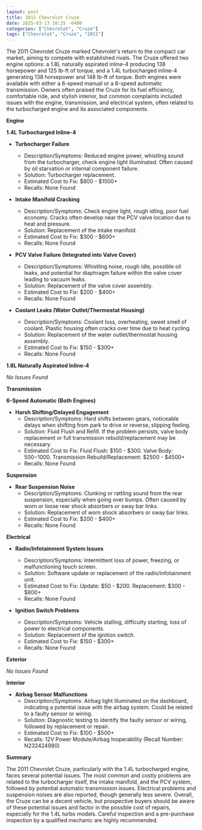 ```yaml
---
layout: post
title: 2011 Chevrolet Cruze
date: 2025-03-13 10:25 -0400
categories: ["Chevrolet", "Cruze"]
tags: ["Chevrolet", "Cruze", "2011"]
---
```

The 2011 Chevrolet Cruze marked Chevrolet's return to the compact car market, aiming to compete with established rivals. The Cruze offered two engine options: a 1.8L naturally aspirated inline-4 producing 138 horsepower and 125 lb-ft of torque, and a 1.4L turbocharged inline-4 generating 138 horsepower and 148 lb-ft of torque. Both engines were available with either a 6-speed manual or a 6-speed automatic transmission. Owners often praised the Cruze for its fuel efficiency, comfortable ride, and stylish interior, but common complaints included issues with the engine, transmission, and electrical system, often related to the turbocharged engine and its associated components.

**Engine**

**1.4L Turbocharged Inline-4**

*   **Turbocharger Failure**
    *   Description/Symptoms: Reduced engine power, whistling sound from the turbocharger, check engine light illuminated. Often caused by oil starvation or internal component failure.
    *   Solution: Turbocharger replacement.
    *   Estimated Cost to Fix: $800 - $1500+
    *   Recalls: None Found

*   **Intake Manifold Cracking**
    *   Description/Symptoms: Check engine light, rough idling, poor fuel economy. Cracks often develop near the PCV valve location due to heat and pressure.
    *   Solution: Replacement of the intake manifold.
    *   Estimated Cost to Fix: $300 - $600+
    *   Recalls: None Found

*   **PCV Valve Failure (Integrated into Valve Cover)**
    *   Description/Symptoms: Whistling noise, rough idle, possible oil leaks, and potential for diaphragm failure within the valve cover leading to vacuum leaks.
    *   Solution: Replacement of the valve cover assembly.
    *   Estimated Cost to Fix: $200 - $400+
    *   Recalls: None Found

*   **Coolant Leaks (Water Outlet/Thermostat Housing)**
    *   Description/Symptoms: Coolant loss, overheating, sweet smell of coolant. Plastic housing often cracks over time due to heat cycling.
    *   Solution: Replacement of the water outlet/thermostat housing assembly.
    *   Estimated Cost to Fix: $150 - $300+
    *   Recalls: None Found

**1.8L Naturally Aspirated Inline-4**

*No Issues Found*

**Transmission**

**6-Speed Automatic (Both Engines)**

*   **Harsh Shifting/Delayed Engagement**
    *   Description/Symptoms: Hard shifts between gears, noticeable delays when shifting from park to drive or reverse, slipping feeling.
    *   Solution: Fluid Flush and Refill. If the problem persists, valve body replacement or full transmission rebuild/replacement may be necessary.
    *   Estimated Cost to Fix: Fluid Flush: $150 - $300. Valve Body: $500-$1000. Transmission Rebuild/Replacement: $2500 - $4500+
    *   Recalls: None Found

**Suspension**

*   **Rear Suspension Noise**
    *   Description/Symptoms: Clunking or rattling sound from the rear suspension, especially when going over bumps. Often caused by worn or loose rear shock absorbers or sway bar links.
    *   Solution: Replacement of worn shock absorbers or sway bar links.
    *   Estimated Cost to Fix: $200 - $400+
    *   Recalls: None Found

**Electrical**

*   **Radio/Infotainment System Issues**
    *   Description/Symptoms: Intermittent loss of power, freezing, or malfunctioning touch screen.
    *   Solution: Software update or replacement of the radio/infotainment unit.
    *   Estimated Cost to Fix: Update: $50 - $200. Replacement: $300 - $800+
    *   Recalls: None Found

*   **Ignition Switch Problems**
    *   Description/Symptoms: Vehicle stalling, difficulty starting, loss of power to electrical components.
    *   Solution: Replacement of the ignition switch.
    *   Estimated Cost to Fix: $150 - $300+
    *   Recalls: None Found

**Exterior**

*No Issues Found*

**Interior**

*   **Airbag Sensor Malfunctions**
    *   Description/Symptoms: Airbag light illuminated on the dashboard, indicating a potential issue with the airbag system. Could be related to a faulty sensor or wiring.
    *   Solution: Diagnostic testing to identify the faulty sensor or wiring, followed by replacement or repair.
    *   Estimated Cost to Fix: $100 - $500+
    *   Recalls: 12V Power Module/Airbag Inoperability (Recall Number: N232424980)

**Summary**

The 2011 Chevrolet Cruze, particularly with the 1.4L turbocharged engine, faces several potential issues. The most common and costly problems are related to the turbocharger itself, the intake manifold, and the PCV system, followed by potential automatic transmission issues. Electrical problems and suspension noises are also reported, though generally less severe. Overall, the Cruze can be a decent vehicle, but prospective buyers should be aware of these potential issues and factor in the possible cost of repairs, especially for the 1.4L turbo models. Careful inspection and a pre-purchase inspection by a qualified mechanic are highly recommended.

